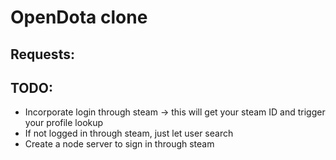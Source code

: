 # OpenDota clone

## Requests:

## TODO:

-   Incorporate login through steam -> this will get your steam ID and trigger your profile lookup
-   If not logged in through steam, just let user search
-   Create a node server to sign in through steam
